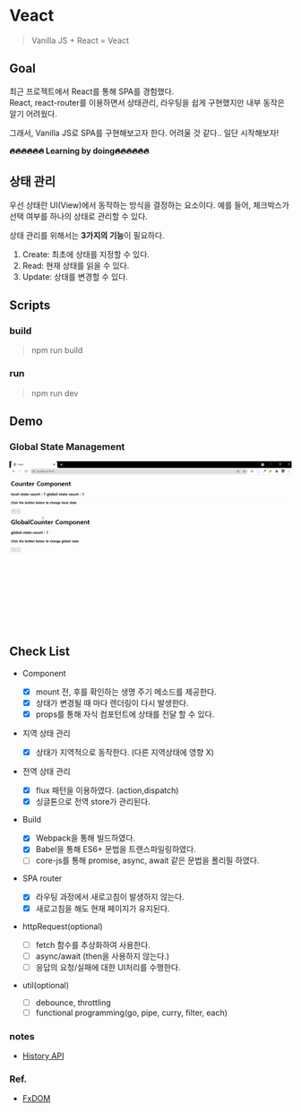 # Veact

> Vanilla JS + React = Veact

## Goal

최근 프로젝트에서 React를 통해 SPA를 경험했다.  
React, react-router를 이용하면서 상태관리, 라우팅을 쉽게 구현했지만 내부 동작은 알기 어려웠다.

그래서, Vanilla JS로 SPA를 구현해보고자 한다. 어려울 것 같다.. 일단 시작해보자!

**🔥🔥🔥🔥🔥🔥 Learning by doing🔥🔥🔥🔥🔥🔥**

## 상태 관리

우선 상태란 UI(View)에서 동작하는 방식을 결정하는 요소이다. 예를 들어, 체크박스가 선택 여부를 하나의 상태로 관리할 수 있다.

상태 관리를 위해서는 **3가지의 기능**이 필요하다.

1. Create: 최초에 상태를 지정할 수 있다.
2. Read: 현재 상태를 읽을 수 있다.
3. Update: 상태를 변경할 수 있다.

## Scripts

### build

> npm run build

### run

> npm run dev

## Demo

### Global State Management

![global-state-management](./images/global-state.gif)

## Check List

-   Component

    -   [x] mount 전, 후를 확인하는 생명 주기 메소드를 제공한다.
    -   [x] 상태가 변경될 때 마다 렌더링이 다시 발생한다.
    -   [x] props를 통해 자식 컴포턴트에 상태를 전달 할 수 있다.

-   지역 상태 관리

    -   [x] 상태가 지역적으로 동작한다. (다른 지역상태에 영향 X)

-   전역 상태 관리
    -   [x] flux 패턴을 이용하였다. (action,dispatch)
    -   [x] 싱글톤으로 전역 store가 관리된다.
-   Build
    -   [x] Webpack을 통해 빌드하였다.
    -   [x] Babel을 통해 ES6+ 문법을 트랜스파일링하였다.
    -   [ ] core-js를 통해 promise, async, await 같은 문법을 폴리필 하였다.
-   SPA router
    -   [x] 라우팅 과정에서 새로고침이 발생하지 않는다.
    -   [x] 새로고침을 해도 현재 페이지가 유지된다.
-   httpRequest(optional)
    -   [ ] fetch 함수를 추상화하여 사용한다.
    -   [ ] async/await (then을 사용하지 않는다.)
    -   [ ] 응답의 요청/실패에 대한 UI처리를 수행한다.
-   util(optional)
    -   [ ] debounce, throttling
    -   [ ] functional programming(go, pipe, curry, filter, each)

### notes

-   [History API](./docs/historyAPI.md)

### Ref.

-   [FxDOM](https://github.com/marpple/FxDOM)
